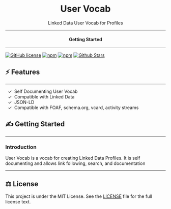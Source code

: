 <div align="center">
<h1>User Vocab</h1>
</div>

<div align="center">  
Linked Data User Vocab for Profiles
</div>

---

<div align="center">
<h4>Getting Started</h4>
</div>

---


[![GitHub license](https://img.shields.io/badge/license-MIT-blue.svg)](LICENSE)
[![npm](https://img.shields.io/npm/v/user-vocab)](https://npmjs.com/package/user-vocab)
[![npm](https://img.shields.io/npm/dw/user-vocab.svg)](https://npmjs.com/package/user-vocab)
[![Github Stars](https://img.shields.io/github/stars/melvincarvalho/user.svg)](https://github.com/melvincarvalho/user/)


## ⚡️ Features

---

&nbsp;&nbsp;✓&nbsp; Self Documenting User Vocab  
&nbsp;&nbsp;✓&nbsp; Compatible with Linked Data  
&nbsp;&nbsp;✓&nbsp; JSON-LD  
&nbsp;&nbsp;✓&nbsp; Compatible with FOAF, schema.org, vcard, activity streams  

## ✍️ Getting Started

---

### Introduction

User Vocab is a vocab for creating Linked Data Profiles.  It is self documenting and allows link following, search, and documentation

---

## ⚖️ License

This project is under the MIT License. See the [LICENSE](https://github.com/melvincarvalho/user/blob/gh-pages/LICENSE) file for the full license text.

